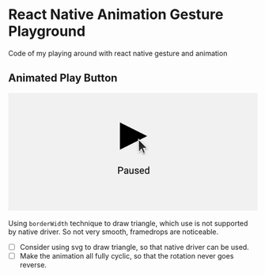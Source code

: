 # React Native Animation Gesture Playground
Code of my playing around with react native gesture and animation 

## Animated Play Button

![Animated Play Button](demos/PlayButton.gif)

Using `borderWidth` technique to draw triangle, which use is not supported by native driver. So not very smooth, framedrops are noticeable.

- [ ] Consider using svg to draw triangle, so that native driver can be used.
- [ ] Make the animation all fully cyclic, so that the rotation never goes reverse.
